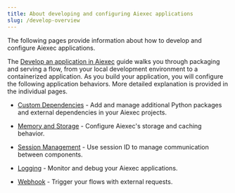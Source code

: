 ```yaml
---
title: About developing and configuring Aiexec applications
slug: /develop-overview
---
```


The following pages provide information about how to develop and configure Aiexec applications.

The [Develop an application in Aiexec](/develop-application) guide walks you through packaging and serving a flow, from your local development environment to a containerized application.
As you build your application, you will configure the following application behaviors. More detailed explanation is provided in the individual pages.

* [Custom Dependencies](/install-custom-dependencies) - Add and manage additional Python packages and external dependencies in your Aiexec projects.

* [Memory and Storage](/memory) - Configure Aiexec's storage and caching behavior.

* [Session Management](/session-id) - Use session ID to manage communication between components.

* [Logging](/logging) - Monitor and debug your Aiexec applications.

* [Webhook](/webhook) - Trigger your flows with external requests.